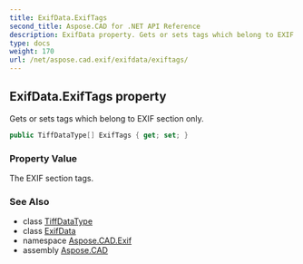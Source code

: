 ```yaml
---
title: ExifData.ExifTags
second_title: Aspose.CAD for .NET API Reference
description: ExifData property. Gets or sets tags which belong to EXIF section only
type: docs
weight: 170
url: /net/aspose.cad.exif/exifdata/exiftags/
---
```

## ExifData.ExifTags property

Gets or sets tags which belong to EXIF section only.

```csharp
public TiffDataType[] ExifTags { get; set; }
```

### Property Value

The EXIF section tags.

### See Also

* class [TiffDataType](../../../aspose.cad.fileformats.tiff/tiffdatatype/)
* class [ExifData](../)
* namespace [Aspose.CAD.Exif](../../exifdata/)
* assembly [Aspose.CAD](../../../)


